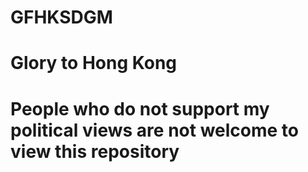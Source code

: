 # GFHKSDGM
# Glory to Hong Kong
# People who do not support my political views are not welcome to view this repository
